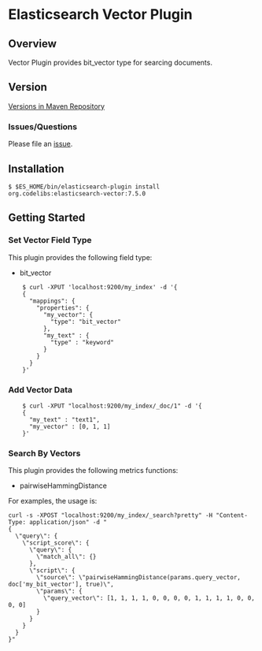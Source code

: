 Elasticsearch Vector Plugin
=======================

## Overview

Vector Plugin provides bit\_vector type for searcing documents.

## Version

[Versions in Maven Repository](http://central.maven.org/maven2/org/codelibs/elasticsearch-vector/)

### Issues/Questions

Please file an [issue](https://github.com/codelibs/elasticsearch-vector/issues "issue").

## Installation

    $ $ES_HOME/bin/elasticsearch-plugin install org.codelibs:elasticsearch-vector:7.5.0

## Getting Started

### Set Vector Field Type

This plugin provides the following field type:

- bit\_vector

```
    $ curl -XPUT 'localhost:9200/my_index' -d '{
    {
      "mappings": {
        "properties": {
          "my_vector": {
            "type": "bit_vector"
          },
          "my_text" : {
            "type" : "keyword"
          }
        }
      }
    }'
```

### Add Vector Data

```
    $ curl -XPUT "localhost:9200/my_index/_doc/1" -d '{
    {
      "my_text" : "text1",
      "my_vector" : [0, 1, 1]
    }'
```

### Search By Vectors

This plugin provides the following metrics functions:

- pairwiseHammingDistance

For examples, the usage is:

```
curl -s -XPOST "localhost:9200/my_index/_search?pretty" -H "Content-Type: application/json" -d "
{
  \"query\": {
    \"script_score\": {
      \"query\": {
        \"match_all\": {}
      },
      \"script\": {
        \"source\": \"pairwiseHammingDistance(params.query_vector, doc['my_bit_vector'], true)\",
        \"params\": {
          \"query_vector\": [1, 1, 1, 1, 0, 0, 0, 0, 1, 1, 1, 1, 0, 0, 0, 0]
        }
      }
    }
  }
}"
```
